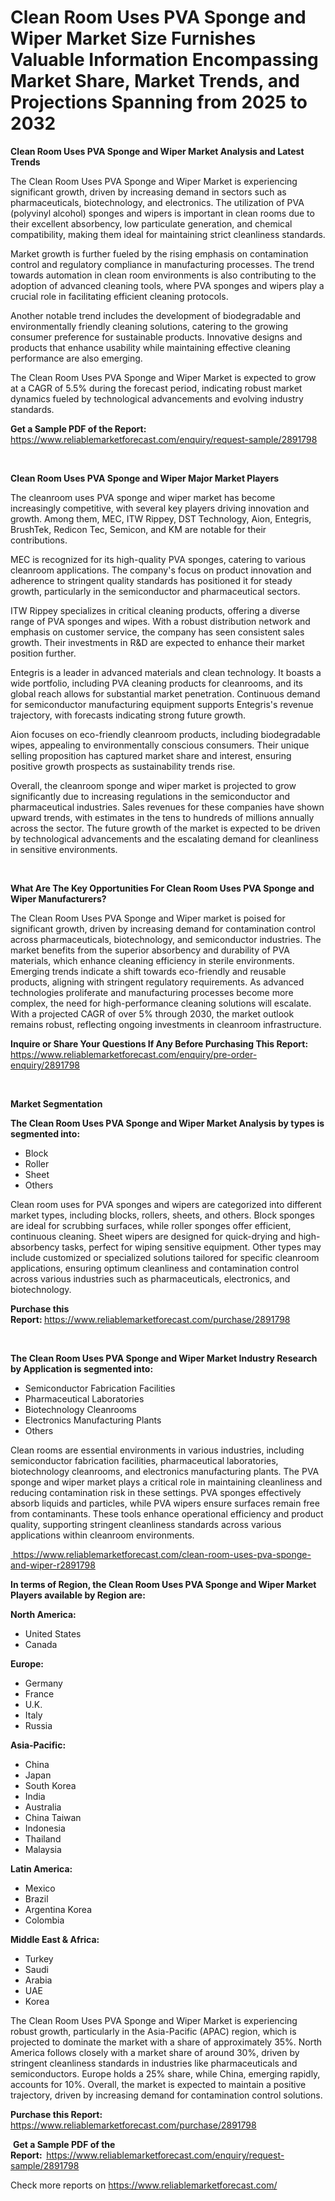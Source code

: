 <p><h1>Clean Room Uses PVA Sponge and Wiper Market Size Furnishes Valuable Information Encompassing Market Share, Market Trends, and Projections Spanning from 2025 to 2032</h1></p><p><strong>Clean Room Uses PVA Sponge and Wiper Market Analysis and Latest Trends</strong></p>
<p><p>The Clean Room Uses PVA Sponge and Wiper Market is experiencing significant growth, driven by increasing demand in sectors such as pharmaceuticals, biotechnology, and electronics. The utilization of PVA (polyvinyl alcohol) sponges and wipers is important in clean rooms due to their excellent absorbency, low particulate generation, and chemical compatibility, making them ideal for maintaining strict cleanliness standards.</p><p>Market growth is further fueled by the rising emphasis on contamination control and regulatory compliance in manufacturing processes. The trend towards automation in clean room environments is also contributing to the adoption of advanced cleaning tools, where PVA sponges and wipers play a crucial role in facilitating efficient cleaning protocols.</p><p>Another notable trend includes the development of biodegradable and environmentally friendly cleaning solutions, catering to the growing consumer preference for sustainable products. Innovative designs and products that enhance usability while maintaining effective cleaning performance are also emerging.</p><p>The Clean Room Uses PVA Sponge and Wiper Market is expected to grow at a CAGR of 5.5% during the forecast period, indicating robust market dynamics fueled by technological advancements and evolving industry standards.</p></p>
<p><strong>Get a Sample PDF of the Report:&nbsp;</strong> <a href="https://www.reliablemarketforecast.com/enquiry/request-sample/2891798?utm_campaign=2783&utm_medium=2&utm_source=Github&utm_content=ia&utm_term=14032025&utm_id=clean-room-uses-pva-sponge-and-wiper">https://www.reliablemarketforecast.com/enquiry/request-sample/2891798</a></p>
<p>&nbsp;</p>
<p><strong>Clean Room Uses PVA Sponge and Wiper Major Market Players</strong></p>
<p><p>The cleanroom uses PVA sponge and wiper market has become increasingly competitive, with several key players driving innovation and growth. Among them, MEC, ITW Rippey, DST Technology, Aion, Entegris, BrushTek, Redicon Tec, Semicon, and KM are notable for their contributions.</p><p>MEC is recognized for its high-quality PVA sponges, catering to various cleanroom applications. The company's focus on product innovation and adherence to stringent quality standards has positioned it for steady growth, particularly in the semiconductor and pharmaceutical sectors.</p><p>ITW Rippey specializes in critical cleaning products, offering a diverse range of PVA sponges and wipes. With a robust distribution network and emphasis on customer service, the company has seen consistent sales growth. Their investments in R&D are expected to enhance their market position further.</p><p>Entegris is a leader in advanced materials and clean technology. It boasts a wide portfolio, including PVA cleaning products for cleanrooms, and its global reach allows for substantial market penetration. Continuous demand for semiconductor manufacturing equipment supports Entegris's revenue trajectory, with forecasts indicating strong future growth.</p><p>Aion focuses on eco-friendly cleanroom products, including biodegradable wipes, appealing to environmentally conscious consumers. Their unique selling proposition has captured market share and interest, ensuring positive growth prospects as sustainability trends rise.</p><p>Overall, the cleanroom sponge and wiper market is projected to grow significantly due to increasing regulations in the semiconductor and pharmaceutical industries. Sales revenues for these companies have shown upward trends, with estimates in the tens to hundreds of millions annually across the sector. The future growth of the market is expected to be driven by technological advancements and the escalating demand for cleanliness in sensitive environments.</p></p>
<p>&nbsp;</p>
<p><strong>What Are The Key Opportunities For Clean Room Uses PVA Sponge and Wiper Manufacturers?</strong></p>
<p><p>The Clean Room Uses PVA Sponge and Wiper market is poised for significant growth, driven by increasing demand for contamination control across pharmaceuticals, biotechnology, and semiconductor industries. The market benefits from the superior absorbency and durability of PVA materials, which enhance cleaning efficiency in sterile environments. Emerging trends indicate a shift towards eco-friendly and reusable products, aligning with stringent regulatory requirements. As advanced technologies proliferate and manufacturing processes become more complex, the need for high-performance cleaning solutions will escalate. With a projected CAGR of over 5% through 2030, the market outlook remains robust, reflecting ongoing investments in cleanroom infrastructure.</p></p>
<p><strong>Inquire or Share Your Questions If Any Before Purchasing This Report:</strong> <a href="https://www.reliablemarketforecast.com/enquiry/pre-order-enquiry/2891798?utm_campaign=2783&utm_medium=2&utm_source=Github&utm_content=ia&utm_term=14032025&utm_id=clean-room-uses-pva-sponge-and-wiper">https://www.reliablemarketforecast.com/enquiry/pre-order-enquiry/2891798</a></p>
<p>&nbsp;</p>
<p><strong>Market Segmentation</strong></p>
<p><strong>The Clean Room Uses PVA Sponge and Wiper Market Analysis by types is segmented into:</strong></p>
<p><ul><li>Block</li><li>Roller</li><li>Sheet</li><li>Others</li></ul></p>
<p><p>Clean room uses for PVA sponges and wipers are categorized into different market types, including blocks, rollers, sheets, and others. Block sponges are ideal for scrubbing surfaces, while roller sponges offer efficient, continuous cleaning. Sheet wipers are designed for quick-drying and high-absorbency tasks, perfect for wiping sensitive equipment. Other types may include customized or specialized solutions tailored for specific cleanroom applications, ensuring optimum cleanliness and contamination control across various industries such as pharmaceuticals, electronics, and biotechnology.</p></p>
<p><strong>Purchase this Report:&nbsp;</strong><a href="https://www.reliablemarketforecast.com/purchase/2891798?utm_campaign=2783&utm_medium=2&utm_source=Github&utm_content=ia&utm_term=14032025&utm_id=clean-room-uses-pva-sponge-and-wiper">https://www.reliablemarketforecast.com/purchase/2891798</a></p>
<p>&nbsp;</p>
<p><strong>The Clean Room Uses PVA Sponge and Wiper Market Industry Research by Application is segmented into:</strong></p>
<p><ul><li>Semiconductor Fabrication Facilities</li><li>Pharmaceutical Laboratories</li><li>Biotechnology Cleanrooms</li><li>Electronics Manufacturing Plants</li><li>Others</li></ul></p>
<p><p>Clean rooms are essential environments in various industries, including semiconductor fabrication facilities, pharmaceutical laboratories, biotechnology cleanrooms, and electronics manufacturing plants. The PVA sponge and wiper market plays a critical role in maintaining cleanliness and reducing contamination risk in these settings. PVA sponges effectively absorb liquids and particles, while PVA wipers ensure surfaces remain free from contaminants. These tools enhance operational efficiency and product quality, supporting stringent cleanliness standards across various applications within cleanroom environments.</p></p>
<p><a href="https://www.reliablemarketforecast.com/clean-room-uses-pva-sponge-and-wiper-r2891798?utm_campaign=2783&utm_medium=2&utm_source=Github&utm_content=ia&utm_term=14032025&utm_id=clean-room-uses-pva-sponge-and-wiper">&nbsp;https://www.reliablemarketforecast.com/clean-room-uses-pva-sponge-and-wiper-r2891798</a></p>
<p><strong>In terms of Region, the Clean Room Uses PVA Sponge and Wiper Market Players available by Region are:</strong></p>
<p>
    <p> <strong> North America: </strong>
        <ul>
            <li>United States</li>
            <li>Canada</li>
        </ul>
        </p> 
    <p> <strong> Europe: </strong>
        <ul>
            <li>Germany</li>
            <li>France</li>
            <li>U.K.</li>
            <li>Italy</li>
            <li>Russia</li>
        </ul>
        </p> 
    <p> <strong> Asia-Pacific: </strong>
        <ul>
            <li>China</li>
            <li>Japan</li>
            <li>South Korea</li>
            <li>India</li>
            <li>Australia</li>
            <li>China Taiwan</li>
            <li>Indonesia</li>
            <li>Thailand</li>
            <li>Malaysia</li>
        </ul>
        </p> 
    <p> <strong> Latin America: </strong>
        <ul>
            <li>Mexico</li>
            <li>Brazil</li>
            <li>Argentina Korea</li>
            <li>Colombia</li>
        </ul>
        </p> 
    <p> <strong> Middle East & Africa: </strong>
        <ul>
            <li>Turkey</li>
            <li>Saudi</li>
            <li>Arabia</li>
            <li>UAE</li>
            <li>Korea</li>
        </ul>
    </p>
    </p>
<p><p>The Clean Room Uses PVA Sponge and Wiper Market is experiencing robust growth, particularly in the Asia-Pacific (APAC) region, which is projected to dominate the market with a share of approximately 35%. North America follows closely with a market share of around 30%, driven by stringent cleanliness standards in industries like pharmaceuticals and semiconductors. Europe holds a 25% share, while China, emerging rapidly, accounts for 10%. Overall, the market is expected to maintain a positive trajectory, driven by increasing demand for contamination control solutions.</p></p>
<p><strong>Purchase this Report: </strong><a href="https://www.reliablemarketforecast.com/purchase/2891798?utm_campaign=2783&utm_medium=2&utm_source=Github&utm_content=ia&utm_term=14032025&utm_id=clean-room-uses-pva-sponge-and-wiper">https://www.reliablemarketforecast.com/purchase/2891798</a></p>
<p>&nbsp;<strong>Get a Sample PDF of the Report:&nbsp;&nbsp;</strong><a href="https://www.reliablemarketforecast.com/enquiry/request-sample/2891798?utm_campaign=2783&utm_medium=2&utm_source=Github&utm_content=ia&utm_term=14032025&utm_id=clean-room-uses-pva-sponge-and-wiper">https://www.reliablemarketforecast.com/enquiry/request-sample/2891798</a></p>
<p><strong></strong></p>
<p>Check more reports on <a href="https://www.reliablemarketforecast.com/?utm_campaign=2783&utm_medium=2&utm_source=Github&utm_content=ia&utm_term=14032025&utm_id=clean-room-uses-pva-sponge-and-wiper">https://www.reliablemarketforecast.com/</a></p>